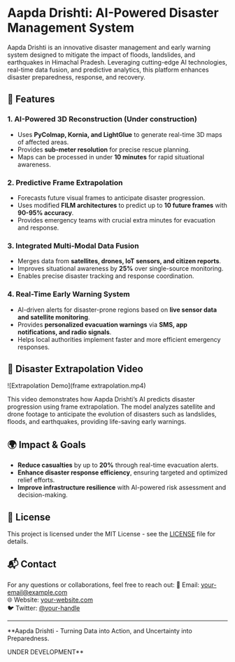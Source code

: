 # Aapda Drishti: AI-Powered Disaster Management System

Aapda Drishti is an innovative disaster management and early warning system designed to mitigate the impact of floods, landslides, and earthquakes in Himachal Pradesh. Leveraging cutting-edge AI technologies, real-time data fusion, and predictive analytics, this platform enhances disaster preparedness, response, and recovery.

## 🚀 Features

### **1. AI-Powered 3D Reconstruction (Under construction)**
- Uses **PyColmap, Kornia, and LightGlue** to generate real-time 3D maps of affected areas.
- Provides **sub-meter resolution** for precise rescue planning.
- Maps can be processed in under **10 minutes** for rapid situational awareness.

### **2. Predictive Frame Extrapolation**
- Forecasts future visual frames to anticipate disaster progression.
- Uses modified **FILM architectures** to predict up to **10 future frames** with **90-95% accuracy**.
- Provides emergency teams with crucial extra minutes for evacuation and response.

### **3. Integrated Multi-Modal Data Fusion**
- Merges data from **satellites, drones, IoT sensors, and citizen reports**.
- Improves situational awareness by **25%** over single-source monitoring.
- Enables precise disaster tracking and response coordination.

### **4. Real-Time Early Warning System**
- AI-driven alerts for disaster-prone regions based on **live sensor data and satellite monitoring**.
- Provides **personalized evacuation warnings** via **SMS, app notifications, and radio signals**.
- Helps local authorities implement faster and more efficient emergency responses.



## 🎥 Disaster Extrapolation Video
![Extrapolation Demo](frame extrapolation.mp4)

This video demonstrates how Aapda Drishti’s AI predicts disaster progression using frame extrapolation. The model analyzes satellite and drone footage to anticipate the evolution of disasters such as landslides, floods, and earthquakes, providing life-saving early warnings.



## 🌍 Impact & Goals
- **Reduce casualties** by up to **20%** through real-time evacuation alerts.
- **Enhance disaster response efficiency**, ensuring targeted and optimized relief efforts.
- **Improve infrastructure resilience** with AI-powered risk assessment and decision-making.



## 📜 License
This project is licensed under the MIT License - see the [LICENSE](LICENSE) file for details.

## 📬 Contact
For any questions or collaborations, feel free to reach out:
📧 Email: your-email@example.com  
🌐 Website: [your-website.com](https://your-website.com)  
🐦 Twitter: [@your-handle](https://twitter.com/your-handle)

---
**Aapda Drishti - Turning Data into Action, and Uncertainty into Preparedness.

UNDER DEVELOPMENT**

